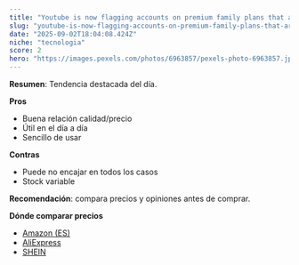 ```yaml
---
title: "Youtube is now flagging accounts on premium family plans that aren't in the same household"
slug: "youtube-is-now-flagging-accounts-on-premium-family-plans-that-aren-t-in-the-same"
date: "2025-09-02T18:04:08.424Z"
niche: "tecnologia"
score: 2
hero: "https://images.pexels.com/photos/6963857/pexels-photo-6963857.jpeg?auto=compress&cs=tinysrgb&fit=crop&h=627&w=1200&auto=compress&cs=tinysrgb&w=1024&h=576&fit=crop"
---
```


**Resumen**: Tendencia destacada del día.

**Pros**
- Buena relación calidad/precio
- Útil en el día a día
- Sencillo de usar

**Contras**
- Puede no encajar en todos los casos
- Stock variable

**Recomendación**: compara precios y opiniones antes de comprar.

**Dónde comparar precios**
- [Amazon (ES)](https://www.amazon.es/s?k=Youtube+is+now+flagging+accounts+on+premium+family+plans+that+aren%27t+in+the+same+household&language=es_ES&tag=teknovashop25-21)
- [AliExpress](https://es.aliexpress.com/wholesale?SearchText=Youtube+is+now+flagging+accounts+on+premium+family+plans+that+aren%27t+in+the+same+household)
- [SHEIN](https://es.shein.com/pdsearch?keyword=Youtube+is+now+flagging+accounts+on+premium+family+plans+that+aren%27t+in+the+same+household)
